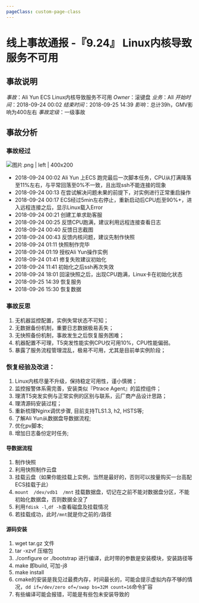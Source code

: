 ```yaml
---
pageClass: custom-page-class
---
```


# 线上事故通报 -『9.24』 Linux内核导致服务不可用

## 事故说明

*事故*：Ali Yun ECS Linux内核导致服务不可用
*Owner*：滚键盘
*业务*：All
*开始时间*：2018-09-24 00:02
*结束时间*：2018-09-25 14:39
*影响*：总计39h，GMV影响为400左右
*事故定级*：一级事故

## 事故分析

### 事故经过

![图片.png | left | 400x200](https://cdn.nlark.com/yuque/0/2018/png/104214/1538236889689-8f365ddc-be82-40b1-ad69-9323ffee72cd.png "")

 * 2018-09-24 00:02 Ali Yun 上ECS 跑完最后一次脚本任务，CPU从打满降落至11%左右，与平常回落至0%不一致，且出现ssh不能连接的现象
 * 2018-09-24 00:13 在尝试解决问题未果的前提下，对实例进行正常重启操作
 * 2018-09-24 00:17 ECS经过5min左右停止，重新启动后CPU彪至90%+，进入远程连接之后，显示Linux载入Error
 * 2018-09-24 00:21 创建工单求助客服
 * 2018-09-24 00:25 反馈CPU跑满，建议利用远程连接查看日志
 * 2018-09-24 00:40 反馈日志截图
 * 2018-09-24 00:43 反馈内核问题，建议先制作快照
 * 2018-09-24 01:11 快照制作完毕
 * 2018-09-24 01:19 授权Ali Yun操作实例
 * 2018-09-24 01:41 修复失败建议初始化
 * 2018-09-24 11:41 初始化之后ssh再次失效
 * 2018-09-24 18:01 回滚快照之后，出现CPU跑满，Linux卡在初始化状态
 * 2018-09-25 14:39 恢复服务
 * 2018-09-26 15:30 恢复数据

### 事故反思
1. 无机器监控配置，实例失常状态不可知；
2. 无数据备份机制，重要日志数据极易丢失；
3. 无快照备份机制，事故发生之后恢复服务困难；
4. 机器配置不可理，T5突发性能实例CPU仅可用10%，CPU性能偏弱。
5. 暴露了服务流程管理混乱，极易不可用，尤其是目前单实例阶段；

### 恢复经验及改进：
1. Linux内核尽量不升级，保持稳定可用性，谨小慎微；
2. 监控报警体系需完善，安装类似『Ptrace Agent』的监控组件；
3. 理清T5突发实例与正常实例的区别与联系，云厂商产品设计思路；
4. 理清源码安装过程；
5. 重新梳理Nginx调优步骤, 目前支持TLS1.3, h2, HSTS等;
6. 了解Ali Yun从数据盘导数据流程;
7. 优化pv脚本;
8. 增加日志备份定时任务;

#### 导数据流程

1. 制作快照
2. 利用快照制作云盘
3. 挂载云盘（如果你能挂载上实例，当然是最好的，否则可以按量购买一台高配ECS挂载于此）
4. `mount  /dev/vdb1  /mnt` 挂载数据盘，切记在之前不能对数据盘分区，不能初始化数据盘，否则数据全没了
5. 利用`fdisk -l`,`df -h`查看磁盘及挂载情况
6. 若挂载成功，此时`/mnt`就是你之前的`/`路径

#### 源码安装
1. wget tar.gz 文件
2. tar -xzvf 压缩包
3. ./configure or ./bootstrap 进行编译，此时带的参数是安装模块，安装路径等
4. make 即build, 可加-j8
5. make install
6. cmake的安装是我见过最费内存，时间最长的，可能会提示虚拟内存不够的情况，`dd if=/dev/zero of=/swap bs=32M count=16`命令扩容
7. 有些编译可能会报错，可能是有些包未安装导致的



